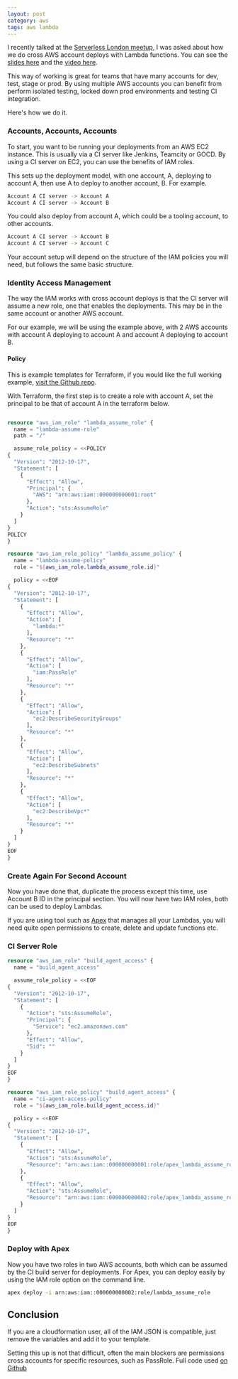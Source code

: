 ```yaml
---
layout: post
category: aws
tags: aws lambda
---
```


I recently talked at the [Serverless London meetup](https://www.meetup.com/Serverless-London/events/236664340/), I was asked about how we do cross AWS account deploys with Lambda functions.  You can see the [slides here](https://speakerdeck.com/daveblooman/deploying-with-apex) and the [video here](https://www.twitch.tv/videos/119142356­).

This way of working is great for teams that have many accounts for dev, test, stage or prod.  By using multiple AWS accounts you can benefit from perform isolated testing, locked down prod environments and testing CI integration.  

Here's how we do it.

### Accounts, Accounts, Accounts

To start, you want to be running your deployments from an AWS EC2 instance.  This is usually via a CI server like Jenkins, Teamcity or GOCD.  By using a CI server on EC2, you can use the benefits of IAM roles.

This sets up the deployment model, with one account, A, deploying to account A, then use A to deploy to another account, B.  For example.  
```sh
Account A CI server -> Account A  
Account A CI server -> Account B
```
You could also deploy from account A, which could be a tooling account, to other accounts.

```sh
Account A CI server -> Account B   
Account A CI server -> Account C  
```
Your account setup will depend on the structure of the IAM policies you will need, but follows the same basic structure.

### Identity Access Management

The way the IAM works with cross account deploys is that the CI server will assume a new role, one that enables the deployments.  This may be in the same account or another AWS account.  

For our example, we will be using the example above, with 2 AWS accounts with account A deploying to account A and account A deploying to account B.

#### Policy
This is example templates for Terraform, if you would like the full working example, [visit the Github repo](https://github.com/DaveBlooman/cross_account_deploys).

With Terraform, the first step is to create a role with account A, set the principal to be that of account A in the terraform below.  

```terraform

resource "aws_iam_role" "lambda_assume_role" {
  name = "lambda-assume-role"
  path = "/"

  assume_role_policy = <<POLICY
{
  "Version": "2012-10-17",
  "Statement": [
    {
      "Effect": "Allow",
      "Principal": {
        "AWS": "arn:aws:iam::000000000001:root"
      },
      "Action": "sts:AssumeRole"
    }
  ]
}
POLICY
}

resource "aws_iam_role_policy" "lambda_assume_policy" {
  name = "lambda-assume-policy"
  role = "${aws_iam_role.lambda_assume_role.id}"

  policy = <<EOF
{
  "Version": "2012-10-17",
  "Statement": [
    {
      "Effect": "Allow",
      "Action": [
        "lambda:*"
      ],
      "Resource": "*"
    },
    {
      "Effect": "Allow",
      "Action": [
        "iam:PassRole"
      ],
      "Resource": "*"
    },
    {
      "Effect": "Allow",
      "Action": [
        "ec2:DescribeSecurityGroups"
      ],
      "Resource": "*"
    },
    {
      "Effect": "Allow",
      "Action": [
        "ec2:DescribeSubnets"
      ],
      "Resource": "*"
    },
    {
      "Effect": "Allow",
      "Action": [
        "ec2:DescribeVpc*"
      ],
      "Resource": "*"
    }
  ]
}
EOF
}
```

### Create Again For Second Account

Now you have done that, duplicate the process except this time, use Account B ID in the principal section.  You will now have two IAM roles, both can be used to deploy Lambdas.  

If you are using tool such as [Apex](http://apex.run) that manages all your Lambdas, you will need quite open permissions to create, delete and update functions etc.

### CI Server Role


```terraform
resource "aws_iam_role" "build_agent_access" {
  name = "build_agent_access"

  assume_role_policy = <<EOF
{
  "Version": "2012-10-17",
  "Statement": [
    {
      "Action": "sts:AssumeRole",
      "Principal": {
        "Service": "ec2.amazonaws.com"
      },
      "Effect": "Allow",
      "Sid": ""
    }
  ]
}
EOF
}

resource "aws_iam_role_policy" "build_agent_access" {
  name = "ci-agent-access-policy"
  role = "${aws_iam_role.build_agent_access.id}"

  policy = <<EOF
{
  "Version": "2012-10-17",
  "Statement": [
    {
      "Effect": "Allow",
      "Action": "sts:AssumeRole",
      "Resource": "arn:aws:iam::000000000001:role/apex_lambda_assume_role"
    },
    {
      "Effect": "Allow",
      "Action": "sts:AssumeRole",
      "Resource": "arn:aws:iam::000000000002:role/apex_lambda_assume_role"
    }
  ]
}
EOF
}
```

### Deploy with Apex

Now you have two roles in two AWS accounts, both which can be assumed by the CI build server for deployments.  For Apex, you can deploy easily by using the IAM role option on the command line.

```sh
apex deploy -i arn:aws:iam::000000000002:role/lambda_assume_role
```

## Conclusion

If you are a cloudformation user, all of the IAM JSON is compatible, just remove the variables and add it to your template.

Setting this up is not that difficult, often the main blockers are permissions cross accounts for specific resources, such as PassRole.  Full code used [on Github](https://github.com/DaveBlooman/cross_account_deploys)
